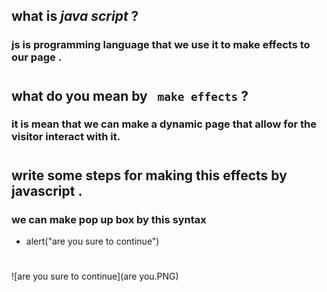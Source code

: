 ## what is ***java script*** ?
### js is programming language that we use it to make **effects** to our page .
#
## what do you mean by ` make effects` ?
### it is mean that we can make a dynamic page that allow for the visitor interact with it.
#
## write some steps for making this effects by javascript .
### we can make pop up box by this syntax
 * alert("are you sure to continue")
 #
 ![are you sure to continue](are you.PNG)
